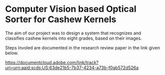 # Computer Vision based Optical Sorter for Cashew Kernels

The aim of our project was to design a system that recognizes and classifies cashew kernels into eight grades, based on their images.

Steps Involed are documented in the research review paper in the link given below.

https://documentcloud.adobe.com/link/track?uri=urn:aaid:scds:US:63de21b5-7b37-4234-a73b-f0ab572d526a
